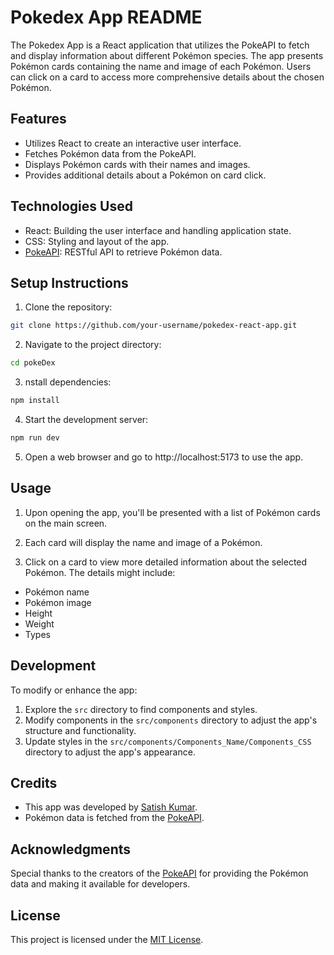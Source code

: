# Pokedex App README

The Pokedex App is a React application that utilizes the PokeAPI to fetch and display information about different Pokémon species. The app presents Pokémon cards containing the name and image of each Pokémon. Users can click on a card to access more comprehensive details about the chosen Pokémon.

## Features

- Utilizes React to create an interactive user interface.
- Fetches Pokémon data from the PokeAPI.
- Displays Pokémon cards with their names and images.
- Provides additional details about a Pokémon on card click.

## Technologies Used

- React: Building the user interface and handling application state.
- CSS: Styling and layout of the app.
- [PokeAPI](https://pokeapi.co/): RESTful API to retrieve Pokémon data.

## Setup Instructions

1. Clone the repository:
```bash
git clone https://github.com/your-username/pokedex-react-app.git
```
2. Navigate to the project directory:
```bash
cd pokeDex
```

3. nstall dependencies:
```bash
npm install
```

4. Start the development server:
```bash
npm run dev
```

5. Open a web browser and go to http://localhost:5173 to use the app.

## Usage

1. Upon opening the app, you'll be presented with a list of Pokémon cards on the main screen.

2. Each card will display the name and image of a Pokémon.

3. Click on a card to view more detailed information about the selected Pokémon. The details might include:
- Pokémon name
- Pokémon image
- Height
- Weight
- Types

## Development

To modify or enhance the app:

1. Explore the `src` directory to find components and styles.
2. Modify components in the `src/components` directory to adjust the app's structure and functionality.
3. Update styles in the `src/components/Components_Name/Components_CSS` directory to adjust the app's appearance.

## Credits

- This app was developed by [Satish Kumar](https://www.linkedin.com/in/satish-kumar-6585b0257/).
- Pokémon data is fetched from the [PokeAPI](https://pokeapi.co/).

## Acknowledgments

Special thanks to the creators of the [PokeAPI](https://pokeapi.co/) for providing the Pokémon data and making it available for developers.

## License

This project is licensed under the [MIT License](LICENSE).

